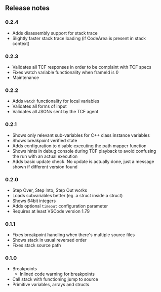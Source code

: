 ## Release notes

### 0.2.4

* Adds disassembly support for stack trace
* Slightly faster stack trace loading (if CodeArea is present in stack context)

### 0.2.3

* Validates all TCF responses in order to be complaint with TCF specs
* Fixes watch variable functionality when frameId is 0
* Maintenance

### 0.2.2

* Adds `watch` functionality for local variables
* Validates all forms of input
* Validates all JSONs sent by the TCF agent

### 0.2.1

* Shows only relevant sub-variables for C++ class instance variables
* Shows breakpoint verified state
* Adds configuration to disable executing the path mapper function
* Shows hints in debug console during TCF playback to avoid confusing the run with an actual execution
* Adds basic update check. No update is actually done, just a message shown if different version found

### 0.2.0

* Step Over, Step Into, Step Out works
* Loads subvariables better (eg. a struct inside a struct)
* Shows 64bit integers
* Adds optional `timeout` configuration parameter
* Requires at least VSCode version 1.79

### 0.1.1

* Fixes breakpoint handling when there's multiple source files
* Shows stack in usual reversed order
* Fixes stack source path

### 0.1.0

* Breakpoints
  - Inlined code warning for breakpoints
* Call stack with functioning jump to source
* Primitive variables, arrays and structs